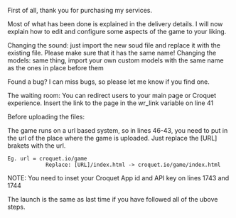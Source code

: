 
First of all, thank you for purchasing my services.

Most of what has been done is explained in the delivery details. I will now explain how to edit and configure some aspects of the game to your liking.

Changing the sound: just import the new soud file and replace it with the existing file. Please make sure that it has the same name!
Changing the models: same thing, import your own custom models with the same name as the ones in place before them

Found a bug? I can miss bugs, so please let me know if you find one.

The waiting room: You can redirect users to your main page or Croquet experience. Insert the link to the page in the wr_link variable on line 41

Before uploading the files:

The game runs on a url based system, so in lines 46-43, you need to put in the url of the place where the game is uploaded. Just replace the [URL] brakets with the url.

    Eg. url = croquet.io/game
                Replace: [URL]/index.html -> croquet.io/game/index.html

NOTE: You need to inset your Croquet App id and API key on lines 1743 and 1744

The launch is the same as last time if you have followed all of the ubove steps.
